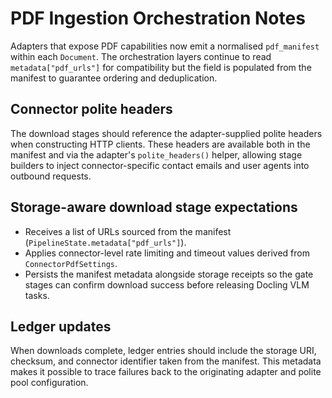 # PDF Ingestion Orchestration Notes

Adapters that expose PDF capabilities now emit a normalised `pdf_manifest`
within each `Document`. The orchestration layers continue to read
`metadata["pdf_urls"]` for compatibility but the field is populated from the
manifest to guarantee ordering and deduplication.

## Connector polite headers

The download stages should reference the adapter-supplied polite headers when
constructing HTTP clients. These headers are available both in the manifest and
via the adapter's `polite_headers()` helper, allowing stage builders to inject
connector-specific contact emails and user agents into outbound requests.

## Storage-aware download stage expectations

- Receives a list of URLs sourced from the manifest (`PipelineState.metadata["pdf_urls"]`).
- Applies connector-level rate limiting and timeout values derived from
  `ConnectorPdfSettings`.
- Persists the manifest metadata alongside storage receipts so the gate stages
  can confirm download success before releasing Docling VLM tasks.

## Ledger updates

When downloads complete, ledger entries should include the storage URI,
checksum, and connector identifier taken from the manifest. This metadata makes
it possible to trace failures back to the originating adapter and polite pool
configuration.
